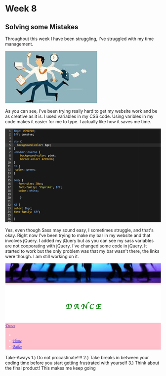 # Week 8
## Solving some Mistakes
 Throughout this week I have been struggling, I've struggled with my time management. 

<img src="../time.png"/>


As you can see, I've been trying really hard to get my website work and be as creative as it is. 
I used variables in my CSS code. Using varibles in my code makes it easier for me to type. I actually like how it saves me time.

<img src="../Codevariables.png" />


Yes, even though Sass may sound easy, I sometimes struggle, and that's okay. Right now I've been trying to 
make my bar in my website and that involves jQuery. I added my jQuery but as you can see my sass variables 
are not cooporating with jQuery. I've changed some code in jQuery. It started to work but the only problem was that my bar wasn't there, the links were though. I am still working on it.


<img src="../Dancewebpage.png" />


Take-Aways
1.) Do not procastinate!!!!
2.) Take breaks in between your coding time before you start getting frustrated with yourself
3.) Think about the final product! This makes me keep going




